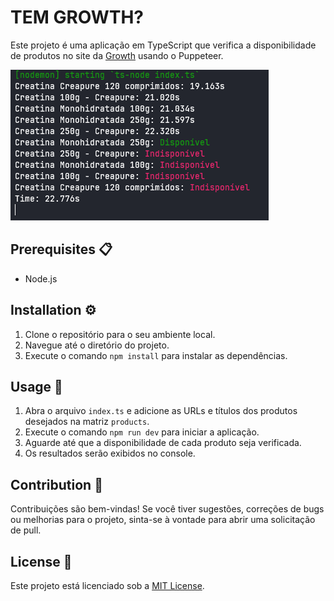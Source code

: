 # TEM GROWTH?

Este projeto é uma aplicação em TypeScript que verifica a disponibilidade de produtos no site da [Growth](https://www.gsuplementos.com.br/) usando o Puppeteer.

![Screenshot](./screenshot.png)

## Prerequisites 📋

-  Node.js

## Installation ⚙️

1. Clone o repositório para o seu ambiente local.
2. Navegue até o diretório do projeto.
3. Execute o comando `npm install` para instalar as dependências.

## Usage 🚀

1. Abra o arquivo `index.ts` e adicione as URLs e títulos dos produtos desejados na matriz `products`.
2. Execute o comando `npm run dev` para iniciar a aplicação.
3. Aguarde até que a disponibilidade de cada produto seja verificada.
4. Os resultados serão exibidos no console.

## Contribution 🤝

Contribuições são bem-vindas! Se você tiver sugestões, correções de bugs ou melhorias para o projeto, sinta-se à vontade para abrir uma solicitação de pull.

## License 📄

Este projeto está licenciado sob a [MIT License](./LICENSE.md).
